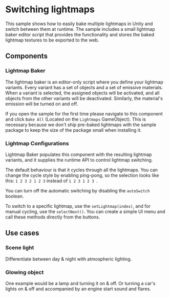 # Switching lightmaps

This sample shows how to easily bake multiple lightmaps in Unity and switch between them at runtime. The sample includes a small lightmap baker editor script that provides the functionality and stores the baked lightmap textures to be exported to the web. 

## Components

### Lightmap Baker
The lightmap baker is an editor-only script where you define your lightmap variants. Every variant has a set of objects and a set of emissive materials. When a variant is selected, the assigned objects will be activated, and all objects from the other variants will be deactivated. Similarly, the material's emission will be turned on and off.

If you open the sample for the first time please navigate to this component and click `Bake All` (Located on the `Lightmaps` GameObject). This is necessary because we don't ship pre-baked lightmaps with the sample package to keep the size of the package small when installing it.

### Lightmap Configurations
Lightmap Baker populates this component with the resulting lightmap variants, and it supplies the runtime API to control lightmap switching.

The default behaviour is that it cycles through all the lightmaps. You can change the cycle style by enabling ping-pong, so the selection looks like this: `1 2 3 2 1 2 3` instead of `1 2 3 1 2 3 `.

You can turn off the automatic switching by disabling the `autoSwitch` boolean. 

To switch to a specific lightmap, use the `setLightmap(index)`, and for manual cycling, use the `selectNext()`. You can create a simple UI menu and call these methods directly from the buttons.

## Use cases

### Scene light
Differentiate between day & night with atmospheric lighting.

### Glowing object
One example would be a lamp and turning it on & off. Or turning a car's lights on & off and accompanied by an engine start sound and flares.